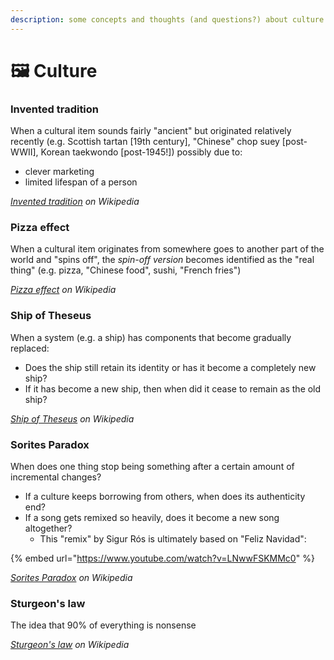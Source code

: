 ```yaml
---
description: some concepts and thoughts (and questions?) about culture
---
```


# 🖼️ Culture

### Invented tradition

When a cultural item sounds fairly "ancient" but originated relatively recently (e.g. Scottish tartan \[19th century], "Chinese" chop suey \[post-WWII], Korean taekwondo \[post-1945!]) possibly due to:&#x20;

* clever marketing
* limited lifespan of a person

[_Invented tradition_](https://en.wikipedia.org/wiki/Invented_tradition) _on Wikipedia_

### Pizza effect

When a cultural item originates from somewhere goes to another part of the world and "spins off", the _spin-off version_ becomes identified as the "real thing" (e.g. pizza, "Chinese food", sushi, "French fries")

[_Pizza effect_](https://en.wikipedia.org/wiki/Pizza_effect) _on Wikipedia_

### Ship of Theseus&#x20;

When a system (e.g. a ship) has components that become gradually replaced:&#x20;

* Does the ship still retain its identity or has it become a completely new ship?
* If it has become a new ship, then when did it cease to remain as the old ship?

[_Ship of Theseus_](https://en.wikipedia.org/wiki/Ship_of_Theseus) _on Wikipedia_

### Sorites Paradox

When does one thing stop being something after a certain amount of incremental changes?&#x20;

* If a culture keeps borrowing from others, when does its authenticity end?&#x20;
* If a song gets remixed so heavily, does it become a new song altogether?
  * This "remix" by Sigur Rós is ultimately based on "Feliz Navidad":

{% embed url="https://www.youtube.com/watch?v=LNwwFSKMMc0" %}

[_Sorites Paradox_](https://en.wikipedia.org/wiki/Sorites_paradox) _on Wikipedia_

### Sturgeon's law

The idea that 90% of everything is nonsense

[_Sturgeon's law_](https://en.wikipedia.org/wiki/Sturgeon's_law) _on Wikipedia_











